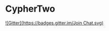 # CypherTwo
[![Gitter](https://badges.gitter.im/Join Chat.svg)](https://gitter.im/mikehancock/CypherTwo?utm_source=badge&utm_medium=badge&utm_campaign=pr-badge&utm_content=badge)